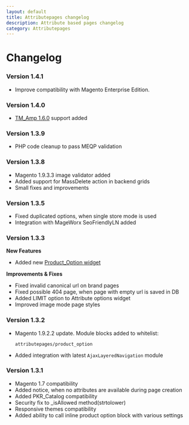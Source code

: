 ```yaml
---
layout: default
title: Attributepages changelog
description: Attribute based pages changelog
category: Attributepages
---
```


# Changelog

### Version 1.4.1

 -  Improve compatibility with Magento Enterprise Edition.

### Version 1.4.0

 -  [TM_Amp 1.6.0](/m1/extensions/amp/changelog/#version-160) support added

### Version 1.3.9

 -  PHP code cleanup to pass MEQP validation

### Version 1.3.8

 -  Magento 1.9.3.3 image validator added
 -  Added support for MassDelete action in backend grids
 -  Small fixes and improvements

### Version 1.3.5

 -  Fixed duplicated options, when single store mode is used
 -  Integration with MageWorx SeoFriendlyLN added

### Version 1.3.3

**New Features**

 -  Added new [Product_Option widget](/m1/extensions/attributepages/widgets-and-blocks/product-option-block/#widget-interface)

**Improvements & Fixes**

 -  Fixed invalid canonical url on brand pages
 -  Fixed possible 404 page, when page with empty url is saved in DB
 -  Added LIMIT option to Attribute options widget
 -  Improved image mode page styles

### Version 1.3.2

 -  Magento 1.9.2.2 update. Module blocks added to whitelist:

    ```
    attributepages/product_option
    ```

 -  Added integration with latest `AjaxLayeredNavigation` module

### Version 1.3.1

 -  Magento 1.7 compatibility
 -  Added notice, when no attributes are available during page creation
 -  Added PKR_Catalog compatibility
 -  Security fix to _isAllowed method(strtolower)
 -  Responsive themes compatibility
 -  Added ability to call inline product option block with various settings
